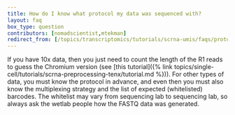 ```yaml
---
title: How do I know what protocol my data was sequenced with?
layout: faq
box_type: question
contributors: [nomadscientist,mtekman]
redirect_from: [/topics/transcriptomics/tutorials/scrna-umis/faqs/protocol]
---
```


If you have 10x data, then you just need to count the length of the R1 reads to guess the Chromium version (see [this tutorial]({% link topics/single-cell/tutorials/scrna-preprocessing-tenx/tutorial.md %})). For other types of data, you must know the protocol in advance, and even then you must also know the multiplexing strategy and the list of expected (whitelisted) barcodes. The whitelist may vary from sequencing lab to sequencing lab, so always ask the wetlab people how the FASTQ data was generated.

